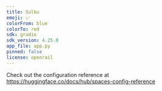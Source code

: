 ```yaml
---
title: Sulku
emoji: 📈
colorFrom: blue
colorTo: red
sdk: gradio
sdk_version: 4.25.0
app_file: app.py
pinned: false
license: openrail
---
```


Check out the configuration reference at https://huggingface.co/docs/hub/spaces-config-reference
